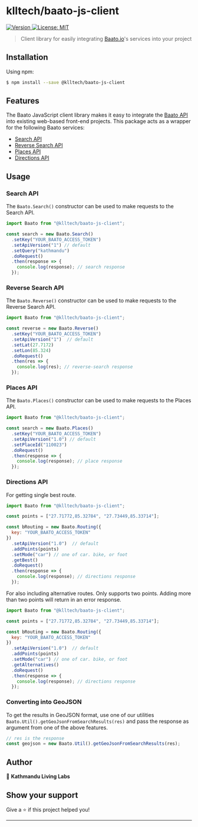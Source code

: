 <h1>klltech/baato-js-client</h1>

<p>
  <a href="https://www.npmjs.com/package/@klltech/baato-js-client" target="_blank">
    <img alt="Version" src="https://img.shields.io/npm/v/@klltech/baato-js-client.svg">
  </a>
  <a href="#" target="_blank">
    <img alt="License: MIT" src="https://img.shields.io/badge/License-MIT-green.svg" />
  </a>
</p>

> Client library for easily integrating [Baato.io](http://baato.io/)'s services into your project

## Installation

Using npm:

```sh
$ npm install --save @klltech/baato-js-client
```

## Features

The Baato JavaScript client library makes it easy to integrate the [Baato API](https://baato.io) into existing web-based front-end projects. This package acts as a wrapper for the following Baato services: 

* [Search API](https://docs.baato.io/#/v1/services/search)
* [Reverse Search API](https://docs.baato.io/#/v1/services/reverse)
* [Places API](https://docs.baato.io/#/v1/services/places)
* [Directions API](https://docs.baato.io/#/v1/services/directions)

## Usage

### Search API

The `Baato.Search()` constructor can be used to make requests to the Search API.

```js
import Baato from "@klltech/baato-js-client";

const search = new Baato.Search()
  .setKey("YOUR_BAATO_ACCESS_TOKEN")
  .setApiVersion("1") // default
  .setQuery("kathmandu")
  .doRequest()
  .then(response => {
    console.log(response); // search response
  });

```

### Reverse Search API

The `Baato.Reverse()` constructor can be used to make requests to the Reverse Search API.

```js
import Baato from "@klltech/baato-js-client";

const reverse = new Baato.Reverse()
  .setKey("YOUR_BAATO_ACCESS_TOKEN")
  .setApiVersion("1")  // default
  .setLat(27.7172)
  .setLon(85.324)
  .doRequest()
  .then(res => {
    console.log(res); // reverse-search response
  });

```

### Places API

The `Baato.Places()` constructor can be used to make requests to the Places API.

```js
import Baato from "@klltech/baato-js-client";

const search = new Baato.Places()
  .setKey("YOUR_BAATO_ACCESS_TOKEN")
  .setApiVersion("1.0") // default
  .setPlaceId("110023")
  .doRequest()
  .then(response => {
    console.log(response); // place response
  });

```

### Directions API


For getting single best route.
```js
import Baato from "@klltech/baato-js-client";

const points = ["27.71772,85.32784", "27.73449,85.33714"];

const bRouting = new Baato.Routing({
  key: "YOUR_BAATO_ACCESS_TOKEN"
})
  .setApiVersion("1.0")  // default
  .addPoints(points)
  .setMode("car") // one of car. bike, or foot
  .getBest()
  .doRequest()
  .then(response => {
    console.log(response); // directions response
  });

```

For also including alternative routes. Only supports two points. Adding more than two points will return in an error response. 
```js
import Baato from "@klltech/baato-js-client";

const points = ["27.71772,85.32784", "27.73449,85.33714"];

const bRouting = new Baato.Routing({
  key: "YOUR_BAATO_ACCESS_TOKEN"
})
  .setApiVersion("1.0")  // default
  .addPoints(points) 
  .setMode("car") // one of car. bike, or foot
  .getAlternatives()
  .doRequest()
  .then(response => {
    console.log(response); // directions response
  });

```

### Converting into GeoJSON
To get the results in GeoJSON format, use one of our utilities `Baato.Util().getGeoJsonFromSearchResults(res)` and pass the response as argument from one of the above features.

```js
// res is the response
const geojson = new Baato.Util().getGeoJsonFromSearchResults(res);
```

## Author

👤 **Kathmandu Living Labs**


## Show your support

Give a ⭐️ if this project helped you!

***
